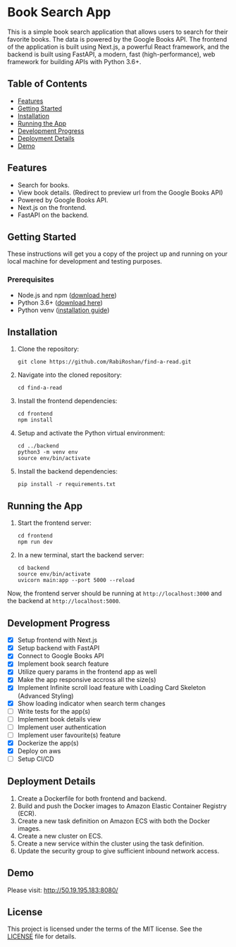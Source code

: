 # Book Search App

This is a simple book search application that allows users to search for their favorite books. The data is powered by the Google Books API. The frontend of the application is built using Next.js, a powerful React framework, and the backend is built using FastAPI, a modern, fast (high-performance), web framework for building APIs with Python 3.6+.

## Table of Contents

- [Features](#features)
- [Getting Started](#getting-started)
- [Installation](#installation)
- [Running the App](#running-the-app)
- [Development Progress](#development-progress)
- [Deployment Details](#deployment-details)
- [Demo](#demo)

## Features

- Search for books.
- View book details. (Redirect to preview url from the Google Books API)
- Powered by Google Books API.
- Next.js on the frontend.
- FastAPI on the backend.

## Getting Started

These instructions will get you a copy of the project up and running on your local machine for development and testing purposes.

### Prerequisites

- Node.js and npm ([download here](https://nodejs.org/en/download/))
- Python 3.6+ ([download here](https://www.python.org/downloads/))
- Python venv ([installation guide](https://docs.python.org/3/library/venv.html))

## Installation

1. Clone the repository:

   ```
   git clone https://github.com/RabiRoshan/find-a-read.git
   ```

2. Navigate into the cloned repository:

   ```
   cd find-a-read
   ```

3. Install the frontend dependencies:

   ```
   cd frontend
   npm install
   ```

4. Setup and activate the Python virtual environment:

   ```
   cd ../backend
   python3 -m venv env
   source env/bin/activate
   ```

5. Install the backend dependencies:
   ```
   pip install -r requirements.txt
   ```

## Running the App

1. Start the frontend server:

   ```
   cd frontend
   npm run dev
   ```

2. In a new terminal, start the backend server:
   ```
   cd backend
   source env/bin/activate
   uvicorn main:app --port 5000 --reload
   ```

Now, the frontend server should be running at `http://localhost:3000` and the backend at `http://localhost:5000`.

## Development Progress

- [x] Setup frontend with Next.js
- [x] Setup backend with FastAPI
- [x] Connect to Google Books API
- [x] Implement book search feature
- [x] Utilize query params in the frontend app as well
- [x] Make the app responsive accross all the size(s)
- [x] Implement Infinite scroll load feature with Loading Card Skeleton (Advanced Styling)
- [x] Show loading indicator when search term changes
- [ ] Write tests for the app(s)
- [ ] Implement book details view
- [ ] Implement user authentication
- [ ] Implement user favourite(s) feature
- [x] Dockerize the app(s)
- [x] Deploy on aws
- [ ] Setup CI/CD

## Deployment Details

1. Create a Dockerfile for both frontend and backend.
2. Build and push the Docker images to Amazon Elastic Container Registry (ECR).
3. Create a new task definition on Amazon ECS with both the Docker images.
4. Create a new cluster on ECS.
5. Create a new service within the cluster using the task definition.
6. Update the security group to give sufficient inbound network access.

## Demo

Please visit: http://50.19.195.183:8080/

## License

This project is licensed under the terms of the MIT license. See the [LICENSE](LICENSE) file for details.
